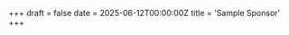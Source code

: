 +++ draft = false date = 2025-06-12T00:00:00Z title = 'Sample Sponsor' +++

<script type="text/javascript" src="https://sessionize.com/api/v2/8iibinou/view/Sessions"></script>
